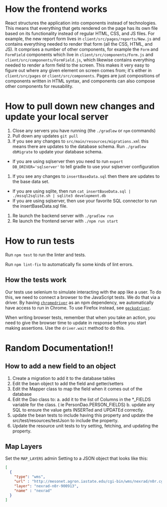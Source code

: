 # How the frontend works
React structures the application into components instead of technologies. This means that everything that gets rendered on the page has its own file based on its functionality instead of regular HTML, CSS, and JS files. For example, the new report form lives in `client/src/pages/reports/New.js` and contains everything needed to render that form (all the CSS, HTML, and JS). It comprises a number of other components, for example the `Form` and `FormField` components which live in `client/src/components/Form.js` and `client/src/components/FormField.js`, which likewise contains everything needed to render a form field to the screen. This makes it very easy to figure out where any given element on screen comes from; it's either in `client/src/pages` or `client/src/components`. Pages are just compositions of components written in HTML syntax, and components can also compose other components for reusability.

# How to pull down new changes and update your local server
1. Close any servers you have running (the `./gradlew` or `npm` commands)
1. Pull down any updates `git pull`
1. If you see any changes to `src/main/resources/migrations.xml` this means there are updates to the database schema.  Run `./gradlew dbMigrate` to update your database schema.
  - If you are using sqlserver then you need to run `export DB_DRIVER='sqlserver'` to tell gradle to use your sqlserver configuration
1. If you see any changes to `insertBaseData.sql` then there are updates to the base data set.
  - If you are using sqlite, then run `cat insertBaseData.sql | ./mssql2sqlite.sh | sqlite3 development.db`
  - If you are using sqlserver, then use your favorite SQL connector to run the insertBaseData.sql file.
1. Re launch the backend server with `./gradlew run`
1. Re launch the frontend server with `./npm run start`

# How to run tests
Run `npm test` to run the linter and tests.

Run `npm lint-fix` to automatically fix some kinds of lint errors.

## How the tests work
Our tests use selenium to simulate interacting with the app like a user. To do this, we need to connect a browser to the JavaScript tests. We do that via a driver. By having [`chromedriver`](https://www.npmjs.com/package/chromedriver) as an npm dependency, we automatically have access to run in Chrome. To use Firefox instead, see [`geckodriver`](https://www.npmjs.com/package/geckodriver).

When writing browser tests, remember that when you take an action, you need to give the browser time to update in response before you start making assertions. Use the `driver.wait` method to do this.

# Random Documentation!!

## How to add a new field to an object

1. Create a migration to add it to the database tables
1. Edit the bean object to add the field and getter/setters
1. Edit the Mapper class to map the field when it comes out of the database
1. Edit the Dao class to:
  a. add it to the list of Columns in the *_FIELDS variable for the class. ( ie PersonDao.PERSON_FIELDS)
  b. update any SQL to ensure the value gets INSERTed and UPDATEd correctly.
1. update the bean tests to include having this property and update the src/test/resources/testJson to include the property.
1. Update the resource unit tests to try setting, fetching, and updating the property.

## Map Layers

Set the `MAP_LAYERS` admin Setting to a JSON object that looks like this:

```json
[
  {
    "type": "wms",
    "url" : "http://mesonet.agron.iastate.edu/cgi-bin/wms/nexrad/n0r.cgi",
    "layer": "nexrad-n0r-900913",
    "name" : "nexrad"
  }
]
````
